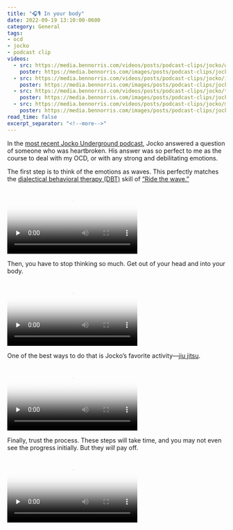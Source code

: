 ```yaml
---
title: "🎧🎙️ In your body"
date: 2022-09-19 13:10:00-0600
category: General
tags:
- ocd
- jocko
- podcast clip
videos:
  - src: https://media.bennorris.com/videos/posts/podcast-clips/jocko/waves-of-emotion.mov
    poster: https://media.bennorris.com/images/posts/podcast-clips/jocko/waves-of-emotion.jpeg
  - src: https://media.bennorris.com/videos/posts/podcast-clips/jocko/into-your-body.mov
    poster: https://media.bennorris.com/images/posts/podcast-clips/jocko/into-your-body.jpeg
  - src: https://media.bennorris.com/videos/posts/podcast-clips/jocko/train-jiu-jitsu.mov
    poster: https://media.bennorris.com/images/posts/podcast-clips/jocko/train-jiu-jitsu.jpeg
  - src: https://media.bennorris.com/videos/posts/podcast-clips/jocko/making-you-better.mov
    poster: https://media.bennorris.com/images/posts/podcast-clips/jocko/making-you-better.jpeg
read_time: false
excerpt_separator: "<!--more-->"
---
```



In the [most recent Jocko Underground podcast](https://micro.bennorris.com/2022/09/17/jocko-underground-pygmalion.html), Jocko answered a question of someone who was heartbroken. His answer was so perfect to me as the course to deal with my OCD, or with any strong and debilitating emotions.

The first step is to think of the emotions as waves. This perfectly matches the [dialectical behavioral therapy (DBT)](https://en.wikipedia.org/wiki/Dialectical_behavior_therapy) skill of [“Ride the wave.”](https://dbtselfhelp.com/dbt-skills-list/emotion-regulation/ride-the-wave/)

<div class="embed-responsive embed-responsive-16by9">
    <video class="embed-responsive-item" controls="controls" playsinline="playsinline" src="https://media.bennorris.com/videos/posts/podcast-clips/jocko/waves-of-emotion.mov" poster="https://media.bennorris.com/images/posts/podcast-clips/jocko/waves-of-emotion.jpeg" style="background-image:url(https://media.bennorris.com/images/posts/podcast-clips/jocko/waves-of-emotion.jpeg);background-size:contain;background-repeat:no-repeat;" preload="none"></video>
</div>

<!--more-->

Then, you have to stop thinking so much. Get out of your head and into your body.

<div class="embed-responsive embed-responsive-16by9">
    <video class="embed-responsive-item" controls="controls" playsinline="playsinline" src="https://media.bennorris.com/videos/posts/podcast-clips/jocko/into-your-body.mov" poster="https://media.bennorris.com/images/posts/podcast-clips/jocko/into-your-body.jpeg" style="background-image:url(https://media.bennorris.com/images/posts/podcast-clips/jocko/into-your-body.jpeg);background-size:contain;background-repeat:no-repeat;" preload="none"></video>
</div>

One of the best ways to do that is Jocko’s favorite activity—[jiu jitsu](https://en.wikipedia.org/wiki/Jujutsu).

<div class="embed-responsive embed-responsive-16by9">
    <video class="embed-responsive-item" controls="controls" playsinline="playsinline" src="https://media.bennorris.com/videos/posts/podcast-clips/jocko/train-jiu-jitsu.mov" poster="https://media.bennorris.com/images/posts/podcast-clips/jocko/train-jiu-jitsu.jpeg" style="background-image:url(https://media.bennorris.com/images/posts/podcast-clips/jocko/train-jiu-jitsu.jpeg);background-size:contain;background-repeat:no-repeat;" preload="none"></video>
</div>

Finally, trust the process. These steps will take time, and you may not even see the progress initially. But they *will* pay off.

<div class="embed-responsive embed-responsive-16by9">
    <video class="embed-responsive-item" controls="controls" playsinline="playsinline" src="https://media.bennorris.com/videos/posts/podcast-clips/jocko/making-you-better.mov" poster="https://media.bennorris.com/images/posts/podcast-clips/jocko/making-you-better.jpeg" style="background-image:url(https://media.bennorris.com/images/posts/podcast-clips/jocko/making-you-better.jpeg);background-size:contain;background-repeat:no-repeat;" preload="none"></video>
</div>



